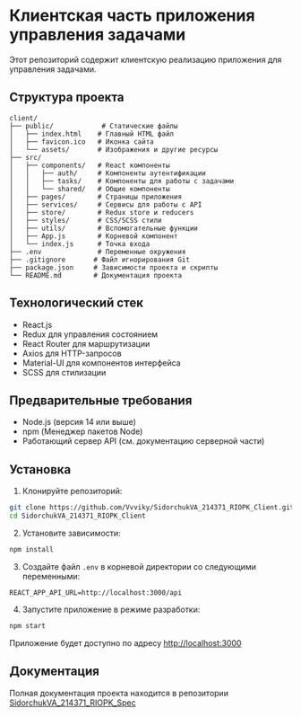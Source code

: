 # Клиентская часть приложения управления задачами

Этот репозиторий содержит клиентскую реализацию приложения для управления задачами.

## Структура проекта

```
client/
├── public/            # Статические файлы
│   ├── index.html    # Главный HTML файл
│   ├── favicon.ico   # Иконка сайта
│   └── assets/       # Изображения и другие ресурсы
├── src/
│   ├── components/   # React компоненты
│   │   ├── auth/     # Компоненты аутентификации
│   │   ├── tasks/    # Компоненты для работы с задачами
│   │   └── shared/   # Общие компоненты
│   ├── pages/        # Страницы приложения
│   ├── services/     # Сервисы для работы с API
│   ├── store/        # Redux store и reducers
│   ├── styles/       # CSS/SCSS стили
│   ├── utils/        # Вспомогательные функции
│   ├── App.js        # Корневой компонент
│   └── index.js      # Точка входа
├── .env              # Переменные окружения
├── .gitignore       # Файл игнорирования Git
├── package.json     # Зависимости проекта и скрипты
└── README.md        # Документация проекта
```

## Технологический стек

- React.js
- Redux для управления состоянием
- React Router для маршрутизации
- Axios для HTTP-запросов
- Material-UI для компонентов интерфейса
- SCSS для стилизации

## Предварительные требования

- Node.js (версия 14 или выше)
- npm (Менеджер пакетов Node)
- Работающий сервер API (см. документацию серверной части)

## Установка

1. Клонируйте репозиторий:
```bash
git clone https://github.com/Vvviky/SidorchukVA_214371_RIOPK_Client.git
cd SidorchukVA_214371_RIOPK_Client
```

2. Установите зависимости:
```bash
npm install
```

3. Создайте файл `.env` в корневой директории со следующими переменными:
```env
REACT_APP_API_URL=http://localhost:3000/api
```

4. Запустите приложение в режиме разработки:
```bash
npm start
```

Приложение будет доступно по адресу [http://localhost:3000](http://localhost:3000)

## Документация

Полная документация проекта находится в репозитории [SidorchukVA_214371_RIOPK_Spec](https://github.com/Vvviky/SidorchukVA_214371_RIOPK_Spec ) 
